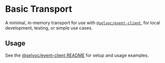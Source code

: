 # Basic Transport

A minimal, in-memory transport for use with
[`@selvoc/event-client`](../event-client/README.md), for local development,
testing, or simple use cases.

## Usage

See the [@selvoc/event-client README](../event-client/README.md) for setup and
usage examples.
